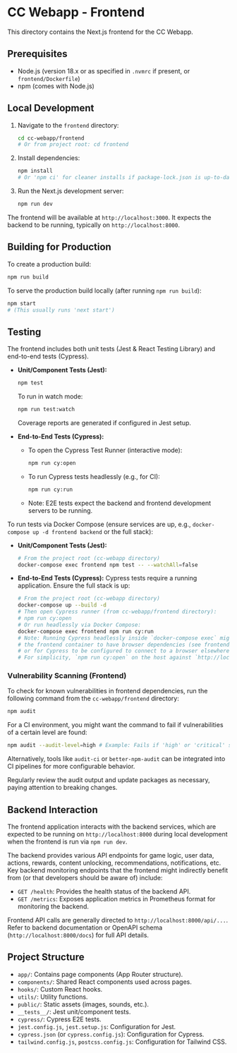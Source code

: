 # CC Webapp - Frontend

This directory contains the Next.js frontend for the CC Webapp.

## Prerequisites
- Node.js (version 18.x or as specified in `.nvmrc` if present, or `frontend/Dockerfile`)
- npm (comes with Node.js)

## Local Development

1.  Navigate to the `frontend` directory:
    ```bash
    cd cc-webapp/frontend
    # Or from project root: cd frontend
    ```
2.  Install dependencies:
    ```bash
    npm install
    # Or 'npm ci' for cleaner installs if package-lock.json is up-to-date and you want to match it exactly
    ```
3.  Run the Next.js development server:
    ```bash
    npm run dev
    ```
The frontend will be available at `http://localhost:3000`. It expects the backend to be running, typically on `http://localhost:8000`.

## Building for Production
To create a production build:
```bash
npm run build
```
To serve the production build locally (after running `npm run build`):
```bash
npm start
# (This usually runs 'next start')
```

## Testing

The frontend includes both unit tests (Jest & React Testing Library) and end-to-end tests (Cypress).

-   **Unit/Component Tests (Jest):**
    ```bash
    npm test
    ```
    To run in watch mode:
    ```bash
    npm run test:watch
    ```
    Coverage reports are generated if configured in Jest setup.

-   **End-to-End Tests (Cypress):**
    *   To open the Cypress Test Runner (interactive mode):
        ```bash
        npm run cy:open
        ```
    *   To run Cypress tests headlessly (e.g., for CI):
        ```bash
        npm run cy:run
        ```
    *   Note: E2E tests expect the backend and frontend development servers to be running.

To run tests via Docker Compose (ensure services are up, e.g., `docker-compose up -d frontend backend` or the full stack):
-   **Unit/Component Tests (Jest):**
    ```bash
    # From the project root (cc-webapp directory)
    docker-compose exec frontend npm test -- --watchAll=false
    ```
-   **End-to-End Tests (Cypress):**
    Cypress tests require a running application. Ensure the full stack is up:
    ```bash
    # From the project root (cc-webapp directory)
    docker-compose up --build -d
    # Then open Cypress runner (from cc-webapp/frontend directory):
    # npm run cy:open
    # Or run headlessly via Docker Compose:
    docker-compose exec frontend npm run cy:run
    # Note: Running Cypress headlessly inside `docker-compose exec` might require
    # the frontend container to have browser dependencies (see frontend/Dockerfile comments)
    # or for Cypress to be configured to connect to a browser elsewhere.
    # For simplicity, `npm run cy:open` on the host against `http://localhost:3000` is often easiest for local E2E.
    ```

### Vulnerability Scanning (Frontend)

To check for known vulnerabilities in frontend dependencies, run the following command from the `cc-webapp/frontend` directory:

```bash
npm audit
```

For a CI environment, you might want the command to fail if vulnerabilities of a certain level are found:
```bash
npm audit --audit-level=high # Example: Fails if 'high' or 'critical' severity vulnerabilities are found
```
Alternatively, tools like `audit-ci` or `better-npm-audit` can be integrated into CI pipelines for more configurable behavior.

Regularly review the audit output and update packages as necessary, paying attention to breaking changes.

## Backend Interaction

The frontend application interacts with the backend services, which are expected to be running on `http://localhost:8000` during local development when the frontend is run via `npm run dev`.

The backend provides various API endpoints for game logic, user data, actions, rewards, content unlocking, recommendations, notifications, etc. Key backend monitoring endpoints that the frontend might indirectly benefit from (or that developers should be aware of) include:

-   `GET /health`: Provides the health status of the backend API.
-   `GET /metrics`: Exposes application metrics in Prometheus format for monitoring the backend.

Frontend API calls are generally directed to `http://localhost:8000/api/...`. Refer to backend documentation or OpenAPI schema (`http://localhost:8000/docs`) for full API details.

## Project Structure

-   `app/`: Contains page components (App Router structure).
-   `components/`: Shared React components used across pages.
-   `hooks/`: Custom React hooks.
-   `utils/`: Utility functions.
-   `public/`: Static assets (images, sounds, etc.).
-   `__tests__/`: Jest unit/component tests.
-   `cypress/`: Cypress E2E tests.
-   `jest.config.js`, `jest.setup.js`: Configuration for Jest.
-   `cypress.json` (or `cypress.config.js`): Configuration for Cypress.
-   `tailwind.config.js`, `postcss.config.js`: Configuration for Tailwind CSS.
